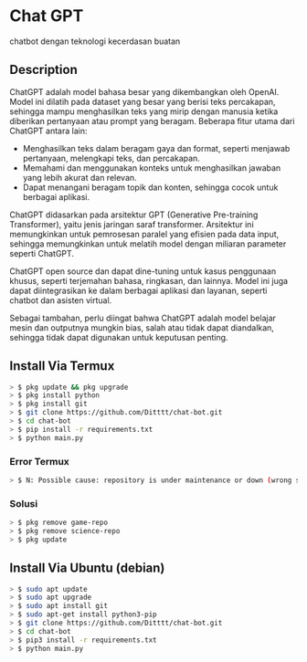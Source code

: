 # Chat GPT 

chatbot dengan teknologi kecerdasan buatan

## Description
ChatGPT adalah model bahasa besar yang dikembangkan oleh OpenAI. Model ini dilatih pada dataset yang besar yang berisi teks percakapan, sehingga mampu menghasilkan teks yang mirip dengan manusia ketika diberikan pertanyaan atau prompt yang beragam. Beberapa fitur utama dari ChatGPT antara lain:
* Menghasilkan teks dalam beragam gaya dan format, seperti menjawab pertanyaan, melengkapi teks, dan percakapan.
* Memahami dan menggunakan konteks untuk menghasilkan jawaban yang lebih akurat dan relevan.
* Dapat menangani beragam topik dan konten, sehingga cocok untuk berbagai aplikasi.

ChatGPT didasarkan pada arsitektur GPT (Generative Pre-training Transformer), yaitu jenis jaringan saraf transformer. Arsitektur ini memungkinkan untuk pemrosesan paralel yang efisien pada data input, sehingga memungkinkan untuk melatih model dengan miliaran parameter seperti ChatGPT.

ChatGPT open source dan dapat dine-tuning untuk kasus penggunaan khusus, seperti terjemahan bahasa, ringkasan, dan lainnya. Model ini juga dapat diintegrasikan ke dalam berbagai aplikasi dan layanan, seperti chatbot dan asisten virtual.

Sebagai tambahan, perlu diingat bahwa ChatGPT adalah model belajar mesin dan outputnya mungkin bias, salah atau tidak dapat diandalkan, sehingga tidak dapat digunakan untuk keputusan penting.

## Install Via Termux
```bash
> $ pkg update && pkg upgrade
> $ pkg install python
> $ pkg install git
> $ git clone https://github.com/Ditttt/chat-bot.git
> $ cd chat-bot
> $ pip install -r requirements.txt
> $ python main.py
```

### Error Termux
```bash
> $ N: Possible cause: repository is under maintenance or down (wrong sources.list URL?).
```

### Solusi
```bash
> $ pkg remove game-repo
> $ pkg remove science-repo
> $ pkg update
```

## Install Via Ubuntu (debian)
```bash
> $ sudo apt update
> $ sudo apt upgrade
> $ sudo apt install git
> $ sudo apt-get install python3-pip
> $ git clone https://github.com/Ditttt/chat-bot.git
> $ cd chat-bot
> $ pip3 install -r requirements.txt
> $ python main.py
```
